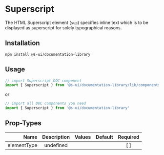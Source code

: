 # Superscript
The HTML Superscript element (`sup`) specifies inline text which is to be displayed as superscript for solely typographical reasons.

## Installation
`npm install @s-ui/documentation-library`

## Usage

```js
// import Superscript DOC component
import { Superscript } from '@s-ui/documentation-library/lib/components/Text/Text.js'
```

or

```js
// import all DOC components you need
import { Superscript } from '@s-ui/documentation-library'
```

## Prop-Types

| Name | Description | Values  | Default | Required |
| ---: |:---:| ---:| ---: |:---: |
| elementType | undefined | | |  [ ]  |
